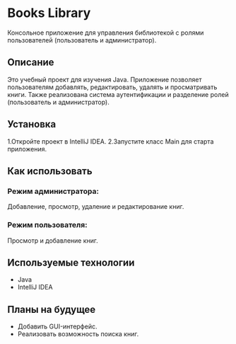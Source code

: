 # Books Library
Консольное приложение для управления библиотекой с ролями пользователей (пользователь и администратор).
## Описание
Это учебный проект для изучения Java. Приложение позволяет пользователям добавлять, редактировать, удалять и просматривать книги. 
Также реализована система аутентификации и разделение ролей (пользователь и администратор).
## Установка
1.Откройте проект в IntelliJ IDEA.
2.Запустите класс Main для старта приложения.
## Как использовать
### Режим администратора:
Добавление, просмотр, удаление и редактирование книг.
### Режим пользователя:
Просмотр и добавление книг.
## Используемые технологии
- Java
- IntelliJ IDEA
## Планы на будущее
- Добавить GUI-интерфейс.
- Реализовать возможность поиска книг.
